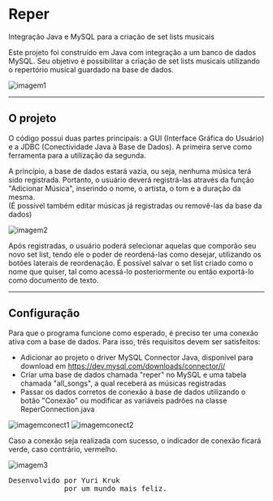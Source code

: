 # Reper
Integração Java e MySQL para a criação de set lists musicais

Este projeto foi construído em Java com integração a um banco de dados MySQL. Seu objetivo é possibilitar a criação de set lists musicais utilizando o repertório musical guardado na base de dados.

![imagem1](https://user-images.githubusercontent.com/96660042/218758132-78d4cbc9-1de7-4362-b8ad-e34ac5ff1e5d.png)

<hr>

## O projeto

  O código possui duas partes principais: a GUI (Interface Gráfica do Usuário) e a JDBC (Conectividade Java à Base de Dados). A primeira serve como ferramenta para a utilização da segunda. 
  
  A princípio, a base de dados estará vazia, ou seja, nenhuma música terá sido registrada. Portanto, o usuário deverá registrá-las através da função "Adicionar Música", inserindo o nome, o artista, o tom e a duração da mesma. <br>
(É possível também editar músicas já registradas ou removê-las da base da dados)

![imagem2](https://user-images.githubusercontent.com/96660042/218758776-aeb527b0-49eb-4b8c-82ee-d8486ce810a9.png)

Após registradas, o usuário poderá selecionar aquelas que comporão seu novo set list, tendo ele o poder de reordená-las como desejar, utilizando os botões laterais de reordenação. É possível salvar o set list criado como o nome que quiser, tal como acessá-lo posteriormente ou então exportá-lo como documento de texto.

<hr>

## Configuração

Para que o programa funcione como esperado, é preciso ter uma conexão ativa com a base de dados. Para isso, três requisitos devem ser satisfeitos:
- Adicionar ao projeto o driver MySQL Connector Java, disponível para download em https://dev.mysql.com/downloads/connector/j/
- Criar uma base de dados chamada "reper" no MySQL e uma tabela chamada "all_songs", a qual receberá as músicas registradas
- Passar os dados corretos de conexão à base de dados utilizando o botão "Conexão" ou modificar as variáveis padrões na classe ReperConnection.java 

![imagemconect1](https://user-images.githubusercontent.com/96660042/218760905-989e614e-9e1b-410c-9280-73fdd23bc186.png)
![imagemconect2](https://user-images.githubusercontent.com/96660042/218760929-ba41a602-8633-4fb6-916c-2a5719147cc8.png)

Caso a conexão seja realizada com sucesso, o indicador de conexão ficará verde, caso contrário, vermelho.

![imagem3](https://user-images.githubusercontent.com/96660042/218761475-3ac3d048-fdaf-4257-8fe6-bfa85f34e055.png)

<pre>Desenvolvido por Yuri Kruk
             por um mundo mais feliz.</pre>
